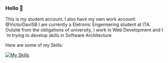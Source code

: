 ### Hello 👋
This is my student account, I also have my own work account: @VictorDaviSB
I am currently a Eletronic Engennering student at ITA. Outsite from the obligations of university, I work in Web Development and I´m trying to develop skills in Software Architecture

Here are some of my Skills:

[![My Skills](https://skills.thijs.gg/icons?i=js,ts,html,css,react,nodejs,prisma,postgres,py,docker)](https://skills.thijs.gg)



<!--
**victordaviITA/victordaviITA** is a ✨ _special_ ✨ repository because its `README.md` (this file) appears on your GitHub profile.

Here are some ideas to get you started:

- 🔭 I’m currently working on ...
- 🌱 I’m currently learning ...
- 👯 I’m looking to collaborate on ...
- 🤔 I’m looking for help with ...
- 💬 Ask me about ...
- 📫 How to reach me: ...
- 😄 Pronouns: ...
- ⚡ Fun fact: ...
-->
